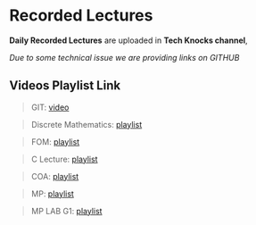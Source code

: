 # Recorded Lectures

**Daily Recorded Lectures** are uploaded in **Tech Knocks channel**, 


_Due to some technical issue we are providing links on GITHUB_


## Videos Playlist Link

>GIT:  [video](https://youtu.be/Zas2dFdkQr4) 

>Discrete Mathematics: [playlist](https://www.youtube.com/playlist?list=PLdgs6Ltyx-L0L3b2ntmQp7Eo8iPDdKUOX)

>FOM: [playlist](https://www.youtube.com/playlist?list=PLdgs6Ltyx-L2UGwJX-3jyadbenRsLZIk2)

>C Lecture: [playlist](https://www.youtube.com/playlist?list=PLdgs6Ltyx-L0dsYMO9ssX9SBBLdxuuXsg)

>COA: [playlist](https://www.youtube.com/playlist?list=PLdgs6Ltyx-L3BYK-aeUxcTdNdQxtCfmFa)

>MP: [playlist](https://www.youtube.com/playlist?list=PLdgs6Ltyx-L0iPq2eYM9AjGQtJ9gF4pDZ)


>MP LAB G1: [playlist](https://www.youtube.com/playlist?list=PLdgs6Ltyx-L3Z2pHeNw5_k4I40HKGE9S6)
